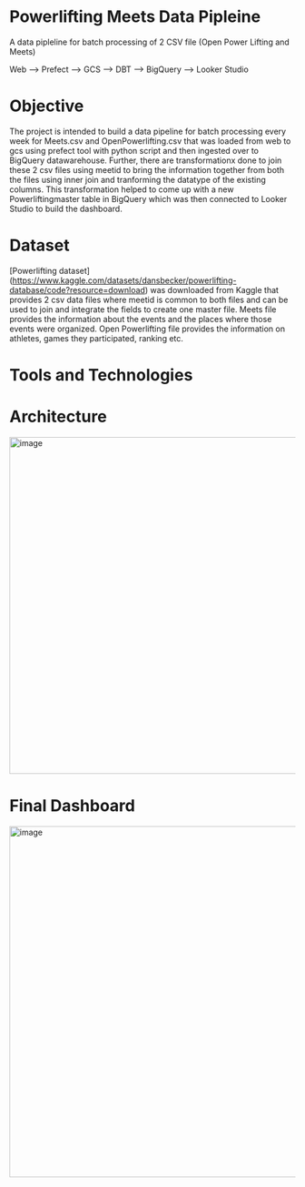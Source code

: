 # Powerlifting Meets Data Pipleine

A data pipleline for batch processing of 2 CSV file (Open Power Lifting and Meets)

Web --> Prefect --> GCS --> DBT --> BigQuery --> Looker Studio

# Objective

The project is intended to build a data pipeline for batch processing every week for Meets.csv and OpenPowerlifting.csv that was loaded from web to gcs using prefect tool with python script and then ingested over to BigQuery datawarehouse. Further, there are transformationx done to join these 2 csv files using meetid to bring the information together from both the files using inner join and tranforming the datatype of the existing columns. This transformation helped to come up with a new Powerliftingmaster table in BigQuery which was then connected to Looker Studio to build the dashboard.

# Dataset

[Powerlifting dataset] (https://www.kaggle.com/datasets/dansbecker/powerlifting-database/code?resource=download) was downloaded from Kaggle that provides 2 csv data files where meetid is common to both files and can be used to join and integrate the fields to create one master file. Meets file provides the information about the events and the places where those events were organized. Open Powerlifting file provides the information on athletes, games they participated, ranking etc. 

# Tools and Technologies

# Architecture

<img width="592" alt="image" src="https://user-images.githubusercontent.com/123493239/230129451-4be2774f-9c24-4412-a8b2-2e9b77e9a935.png">

# Final Dashboard

<img width="617" alt="image" src="https://user-images.githubusercontent.com/123493239/230129925-49634466-2618-4b3e-bba9-33cfdc0a2504.png">

